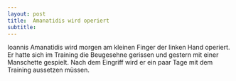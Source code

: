 ```yaml
---
layout: post
title:  Amanatidis wird operiert
subtitle:  
---
```


Ioannis Amanatidis wird morgen am kleinen Finger der linken Hand operiert. Er hatte sich im Training die Beugesehne gerissen und gestern mit einer Manschette gespielt. Nach dem Eingriff wird er ein paar Tage mit dem Training aussetzen müssen.


